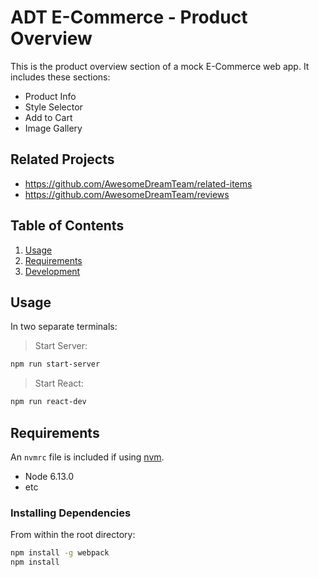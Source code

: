 # ADT E-Commerce - Product Overview

This is the product overview section of a mock E-Commerce web app. It includes these sections:
- Product Info
- Style Selector
- Add to Cart
- Image Gallery

## Related Projects

  - https://github.com/AwesomeDreamTeam/related-items
  - https://github.com/AwesomeDreamTeam/reviews


## Table of Contents

1. [Usage](#Usage)
1. [Requirements](#requirements)
1. [Development](#development)

## Usage
In two separate terminals:

> Start Server:
```sh
npm run start-server
```
> Start React:
```sh
npm run react-dev
```

## Requirements

An `nvmrc` file is included if using [nvm](https://github.com/creationix/nvm).

- Node 6.13.0
- etc


### Installing Dependencies

From within the root directory:

```sh
npm install -g webpack
npm install
```

